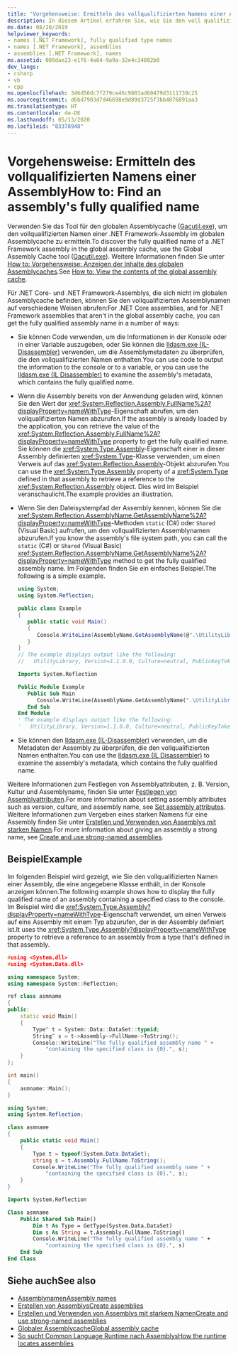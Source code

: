 ```yaml
---
title: 'Vorgehensweise: Ermitteln des vollqualifizierten Namens einer Assembly'
description: In diesem Artikel erfahren Sie, wie Sie den voll qualifizierten Namen einer .NET Framework-Assembly oder einer .NET-Core-Assembly erhalten.
ms.date: 08/20/2019
helpviewer_keywords:
- names [.NET Framework], fully qualified type names
- names [.NET Framework], assemblies
- assemblies [.NET Framework], names
ms.assetid: 009dae23-e1f6-4a64-9a9a-32e4c34802b0
dev_langs:
- csharp
- vb
- cpp
ms.openlocfilehash: 346d50dc7f279ce46c9803ad60479d3111739c25
ms.sourcegitcommit: d6bd7903d7d46698e9d89d3725f3bb4876891aa3
ms.translationtype: HT
ms.contentlocale: de-DE
ms.lasthandoff: 05/13/2020
ms.locfileid: "83378948"
---
```

# <a name="how-to-find-an-assemblys-fully-qualified-name"></a><span data-ttu-id="68069-103">Vorgehensweise: Ermitteln des vollqualifizierten Namens einer Assembly</span><span class="sxs-lookup"><span data-stu-id="68069-103">How to: Find an assembly's fully qualified name</span></span>

<span data-ttu-id="68069-104">Verwenden Sie das Tool für den globalen Assemblycache ([Gacutil.exe](../../framework/tools/gacutil-exe-gac-tool.md)), um den vollqualifizierten Namen einer .NET Framework-Assembly im globalen Assemblycache zu ermitteln.</span><span class="sxs-lookup"><span data-stu-id="68069-104">To discover the fully qualified name of a .NET Framework assembly in the global assembly cache, use the Global Assembly Cache tool ([Gacutil.exe](../../framework/tools/gacutil-exe-gac-tool.md)).</span></span> <span data-ttu-id="68069-105">Weitere Informationen finden Sie unter [How to: Vorgehensweise: Anzeigen der Inhalte des globalen Assemblycaches](../../framework/app-domains/how-to-view-the-contents-of-the-gac.md).</span><span class="sxs-lookup"><span data-stu-id="68069-105">See [How to: View the contents of the global assembly cache](../../framework/app-domains/how-to-view-the-contents-of-the-gac.md).</span></span>

<span data-ttu-id="68069-106">Für .NET Core- und .NET Framework-Assemblys, die sich nicht im globalen Assemblycache befinden, können Sie den vollqualifizierten Assemblynamen auf verschiedene Weisen abrufen:</span><span class="sxs-lookup"><span data-stu-id="68069-106">For .NET Core assemblies, and for .NET Framework assemblies that aren't in the global assembly cache, you can get the fully qualified assembly name in a number of ways:</span></span>

- <span data-ttu-id="68069-107">Sie können Code verwenden, um die Informationen in der Konsole oder in einer Variable auszugeben, oder Sie können die [Ildasm.exe (IL-Disassembler)](../../framework/tools/ildasm-exe-il-disassembler.md) verwenden, um die Assemblymetadaten zu überprüfen, die den vollqualifizierten Namen enthalten.</span><span class="sxs-lookup"><span data-stu-id="68069-107">You can use code to output the information to the console or to a variable, or you can use the [Ildasm.exe (IL Disassembler)](../../framework/tools/ildasm-exe-il-disassembler.md) to examine the assembly's metadata, which contains the fully qualified name.</span></span>

- <span data-ttu-id="68069-108">Wenn die Assembly bereits von der Anwendung geladen wird, können Sie den Wert der <xref:System.Reflection.Assembly.FullName%2A?displayProperty=nameWithType>-Eigenschaft abrufen, um den vollqualifizierten Namen abzurufen.</span><span class="sxs-lookup"><span data-stu-id="68069-108">If the assembly is already loaded by the application, you can retrieve the value of the <xref:System.Reflection.Assembly.FullName%2A?displayProperty=nameWithType> property to get the fully qualified name.</span></span> <span data-ttu-id="68069-109">Sie können die <xref:System.Type.Assembly>-Eigenschaft einer in dieser Assembly definierten <xref:System.Type>-Klasse verwenden, um einen Verweis auf das <xref:System.Reflection.Assembly>-Objekt abzurufen.</span><span class="sxs-lookup"><span data-stu-id="68069-109">You can use the <xref:System.Type.Assembly> property of a <xref:System.Type> defined in that assembly to retrieve a reference to the <xref:System.Reflection.Assembly> object.</span></span> <span data-ttu-id="68069-110">Dies wird im Beispiel veranschaulicht.</span><span class="sxs-lookup"><span data-stu-id="68069-110">The example provides an illustration.</span></span>

- <span data-ttu-id="68069-111">Wenn Sie den Dateisystempfad der Assembly kennen, können Sie die <xref:System.Reflection.AssemblyName.GetAssemblyName%2A?displayProperty=nameWithType>-Methoden `static` (C#) oder `Shared` (Visual Basic) aufrufen, um den vollqualifizierten Assemblynamen abzurufen.</span><span class="sxs-lookup"><span data-stu-id="68069-111">If you know the assembly's file system path, you can call the `static` (C#) or `Shared` (Visual Basic) <xref:System.Reflection.AssemblyName.GetAssemblyName%2A?displayProperty=nameWithType> method to get the fully qualified assembly name.</span></span> <span data-ttu-id="68069-112">Im Folgenden finden Sie ein einfaches Beispiel.</span><span class="sxs-lookup"><span data-stu-id="68069-112">The following is a simple example.</span></span>

  ```csharp
  using System;
  using System.Reflection;

  public class Example
  {
     public static void Main()
     {
        Console.WriteLine(AssemblyName.GetAssemblyName(@".\UtilityLibrary.dll"));
     }
  }
  // The example displays output like the following:
  //   UtilityLibrary, Version=1.1.0.0, Culture=neutral, PublicKeyToken=null
  ```

  ```vb
  Imports System.Reflection

  Public Module Example
     Public Sub Main
        Console.WriteLine(AssemblyName.GetAssemblyName(".\UtilityLibrary.dll"))
     End Sub
  End Module
  ' The example displays output like the following:
  '   UtilityLibrary, Version=1.1.0.0, Culture=neutral, PublicKeyToken=null
  ```

- <span data-ttu-id="68069-113">Sie können den [Ildasm.exe (IL-Disassembler)](../../framework/tools/ildasm-exe-il-disassembler.md) verwenden, um die Metadaten der Assembly zu überprüfen, die den vollqualifizierten Namen enthalten.</span><span class="sxs-lookup"><span data-stu-id="68069-113">You can use the [Ildasm.exe (IL Disassembler)](../../framework/tools/ildasm-exe-il-disassembler.md) to examine the assembly's metadata, which contains the fully qualified name.</span></span>

<span data-ttu-id="68069-114">Weitere Informationen zum Festlegen von Assemblyattributen, z. B. Version, Kultur und Assemblyname, finden Sie unter [Festlegen von Assemblyattributen](set-attributes.md).</span><span class="sxs-lookup"><span data-stu-id="68069-114">For more information about setting assembly attributes such as version, culture, and assembly name, see [Set assembly attributes](set-attributes.md).</span></span> <span data-ttu-id="68069-115">Weitere Informationen zum Vergeben eines starken Namens für eine Assembly finden Sie unter [Erstellen und Verwenden von Assemblys mit starken Namen](create-use-strong-named.md).</span><span class="sxs-lookup"><span data-stu-id="68069-115">For more information about giving an assembly a strong name, see [Create and use strong-named assemblies](create-use-strong-named.md).</span></span>

## <a name="example"></a><span data-ttu-id="68069-116">Beispiel</span><span class="sxs-lookup"><span data-stu-id="68069-116">Example</span></span>

<span data-ttu-id="68069-117">Im folgenden Beispiel wird gezeigt, wie Sie den vollqualifizierten Namen einer Assembly, die eine angegebene Klasse enthält, in der Konsole anzeigen können.</span><span class="sxs-lookup"><span data-stu-id="68069-117">The following example shows how to display the fully qualified name of an assembly containing a specified class to the console.</span></span> <span data-ttu-id="68069-118">Im Beispiel wird die <xref:System.Type.Assembly?displayProperty=nameWithType>-Eigenschaft verwendet, um einen Verweis auf eine Assembly mit einem Typ abzurufen, der in der Assembly definiert ist.</span><span class="sxs-lookup"><span data-stu-id="68069-118">It uses the <xref:System.Type.Assembly?displayProperty=nameWithType> property to retrieve a reference to an assembly from a type that's defined in that assembly.</span></span>

```cpp
#using <System.dll>
#using <System.Data.dll>

using namespace System;
using namespace System::Reflection;

ref class asmname
{
public:
    static void Main()
    {
        Type^ t = System::Data::DataSet::typeid;
        String^ s = t->Assembly->FullName->ToString();
        Console::WriteLine("The fully qualified assembly name " +
            "containing the specified class is {0}.", s);
    }
};

int main()
{
    asmname::Main();
}
```

```csharp
using System;
using System.Reflection;

class asmname
{
    public static void Main()
    {
        Type t = typeof(System.Data.DataSet);
        string s = t.Assembly.FullName.ToString();
        Console.WriteLine("The fully qualified assembly name " +
            "containing the specified class is {0}.", s);
    }
}
```

```vb
Imports System.Reflection

Class asmname
    Public Shared Sub Main()
        Dim t As Type = GetType(System.Data.DataSet)
        Dim s As String = t.Assembly.FullName.ToString()
        Console.WriteLine("The fully qualified assembly name " +
            "containing the specified class is {0}.", s)
    End Sub
End Class
```

## <a name="see-also"></a><span data-ttu-id="68069-119">Siehe auch</span><span class="sxs-lookup"><span data-stu-id="68069-119">See also</span></span>

- [<span data-ttu-id="68069-120">Assemblynamen</span><span class="sxs-lookup"><span data-stu-id="68069-120">Assembly names</span></span>](names.md)
- [<span data-ttu-id="68069-121">Erstellen von Assemblys</span><span class="sxs-lookup"><span data-stu-id="68069-121">Create assemblies</span></span>](create.md)
- [<span data-ttu-id="68069-122">Erstellen und Verwenden von Assemblys mit starkem Namen</span><span class="sxs-lookup"><span data-stu-id="68069-122">Create and use strong-named assemblies</span></span>](create-use-strong-named.md)
- [<span data-ttu-id="68069-123">Globaler Assemblycache</span><span class="sxs-lookup"><span data-stu-id="68069-123">Global assembly cache</span></span>](../../framework/app-domains/gac.md)
- [<span data-ttu-id="68069-124">So sucht Common Language Runtime nach Assemblys</span><span class="sxs-lookup"><span data-stu-id="68069-124">How the runtime locates assemblies</span></span>](../../framework/deployment/how-the-runtime-locates-assemblies.md)
